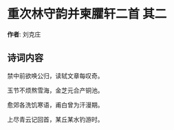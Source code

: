 # 重次林守韵并柬臞轩二首  其二

**作者**: 刘克庄

## 诗词内容

禁中前欲唤公归，读轼文章每叹奇。

玉节不烦熬雪海，金芝元合产铜池。

愈郊各洗饥寒语，甫白曾为汗漫期。

上尽青云记回首，某丘某水钓游时。

